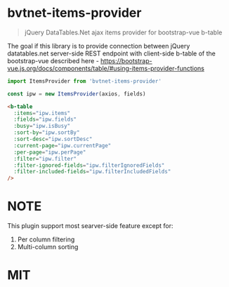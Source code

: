 # bvtnet-items-provider
> jQuery DataTables.Net ajax items provider for bootstrap-vue b-table

The goal if this library is to provide connection between jQuery datatables.net server-side REST endpoint with client-side b-table of the bootstrap-vue described here - https://bootstrap-vue.js.org/docs/components/table/#using-items-provider-functions

```js
import ItemsProvider from 'bvtnet-items-provider'

const ipw = new ItemsProvider(axios, fields)
```

```html
<b-table 
  :items="ipw.items"
  :fields="ipw.fields"
  :busy="ipw.isBusy"
  :sort-by="ipw.sortBy"
  :sort-desc="ipw.sortDesc"
  :current-page="ipw.currentPage"
  :per-page="ipw.perPage"
  :filter="ipw.filter"
  :filter-ignored-fields="ipw.filterIgnoredFields"
  :filter-included-fields="ipw.filterIncludedFields"
/>
```

# NOTE
This plugin support most searver-side feature except for:

1. Per column filtering
2. Multi-column sorting

# MIT
